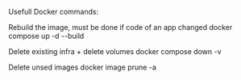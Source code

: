 Usefull Docker commands:

Rebuild the image, must be done if code of an app changed
docker compose up -d --build

Delete existing infra + delete volumes
docker compose down -v

Delete unsed images
docker image prune -a